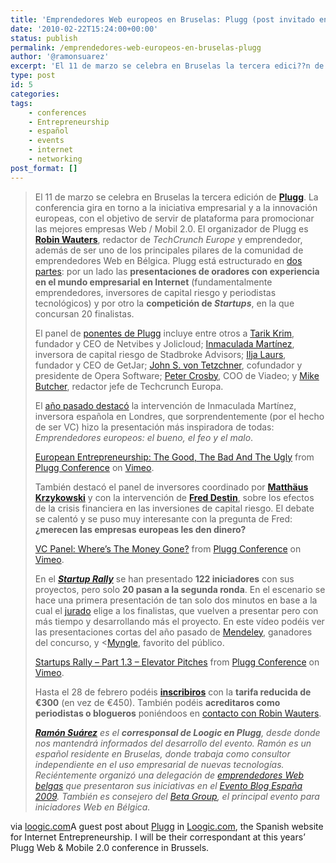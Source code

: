 ```yaml
---
title: 'Emprendedores Web europeos en Bruselas: Plugg (post invitado en Loogic.com)'
date: '2010-02-22T15:24:00+00:00'
status: publish
permalink: /emprendedores-web-europeos-en-bruselas-plugg
author: '@ramonsuarez'
excerpt: 'El 11 de marzo se celebra en Bruselas la tercera edici??n de Plugg. La conferencia gira en torno a la iniciativa empresarial y a la innovaci??n europeas, con el objetivo de servir de plataforma para promocionar las mejores empresas Web / Mobil 2.0...'
type: post
id: 5
categories:
tags:
    - conferences
    - Entrepreneurship
    - español
    - events
    - internet
    - networking
post_format: []
---
```

> El 11 de marzo se celebra en Bruselas la tercera edición de **[Plugg](http://plugg.eu/)**. La conferencia gira en torno a la iniciativa empresarial y a la innovación europeas, con el objetivo de servir de plataforma para promocionar las mejores empresas Web / Mobil 2.0. El organizador de Plugg es **[Robin Wauters](http://www.robinwauters.com/)**, redactor de *TechCrunch Europe* y emprendedor, además de ser uno de los principales pilares de la comunidad de emprendedores Web en Bélgica. Plugg está estructurado en [dos partes](http://plugg.eu/program/day-schedule): por un lado las **presentaciones de oradores con experiencia en el mundo empresarial en Internet** (fundamentalmente emprendedores, inversores de capital riesgo y periodistas tecnológicos) y por otro la **competición de *Startups***, en la que concursan 20 finalistas.
> 
> El panel de [ponentes de Plugg](http://plugg.eu/program/speakers) incluye entre otros a [Tarik Krim](http://plugg.eu/program/speakers/p/detail/tariq-krim), fundador y CEO de Netvibes y Jolicloud; [Inmaculada Martínez](http://plugg.eu/program/speakers/p/detail/inmaculada-martinez), inversora de capital riesgo de Stadbroke Advisors; [Ilja Laurs](http://plugg.eu/program/speakers/p/detail/ilja-laurs), fundador y CEO de GetJar; [John S. von Tetzchner](http://plugg.eu/program/speakers/p/detail/jon-s-von-tetzchner), cofundador y presidente de Opera Software; [Peter Crosby](http://plugg.eu/program/speakers/p/detail/peter-crosby), COO de Viadeo; y [Mike Butcher](http://plugg.eu/program/speakers/p/detail/mike-butcher), redactor jefe de Techcrunch Europa. <span> </span>
> 
> El [año pasado destacó](http://www.blogbruselas.com/2009/03/lo-mejor-de-plugg-en-video.html) la intervención de Inmaculada Martínez, inversora española en Londres, que sorprendentemente (por el hecho de ser VC) hizo la presentación más inspiradora de todas: *Emprendedores europeos: el bueno, el feo y el malo*.
> 
> [European Entrepreneurship: The Good, The Bad And The Ugly](http://vimeo.com/3684935) from [Plugg Conference](http://vimeo.com/plugg) on [Vimeo](http://vimeo.com).
> 
> También destacó el panel de inversores coordinado por [**Matthäus Krzykowski**](http://2009.plugg.eu/program/speakers/p/detail/matthaumlus-krzykowski) y con la intervención de **[Fred Destin](http://2009.plugg.eu/program/speakers/p/detail/fred-destin)**, sobre los efectos de la crisis financiera en las inversiones de capital riesgo. El debate se calentó y se puso muy interesante con la pregunta de Fred: **¿merecen las empresas europeas les den dinero?**
> 
> [VC Panel: Where’s The Money Gone?](http://vimeo.com/3619081) from [Plugg Conference](http://vimeo.com/plugg) on [Vimeo](http://vimeo.com).
> 
> En el [***Startup Rally***](http://plugg.eu/media/blog/p/detail/european-startups-registration-for-the-plugg-start-ups-rally-2010-are-now-open) se han presentado **122 iniciadores** con sus proyectos, pero solo **20 pasan a la segunda ronda**. En el escenario se hace una primera presentación de tan solo dos minutos en base a la cual el [jurado](http://plugg.eu/program/start-ups-rally/jury) elige a los finalistas, que vuelven a presentar pero con más tiempo y desarrollando más el proyecto. En este vídeo podéis ver las presentaciones cortas del año pasado de [Mendeley](http://www.mendeley.com/), ganadores del concurso, y &lt;[Myngle](http://www.myngle.com/), favorito del público.
> 
> [Startups Rally – Part 1.3 – Elevator Pitches](http://vimeo.com/3603806) from [Plugg Conference](http://vimeo.com/plugg) on [Vimeo](http://vimeo.com).
> 
> Hasta el 28 de febrero podéis **[inscribiros](http://plugg.eu/practical/register)** con la **tarifa reducida de €300** (en vez de €450). También podéis **acreditaros como periodistas o blogueros** poniéndoos en [contacto con Robin Wauters](http://plugg.eu/about/what-is-plugg/contact).
> 
> ***[Ramón Suárez](http://ramonsuarez.com/)** es el **corresponsal de Loogic en Plugg**, desde donde nos mantendrá informados del desarrollo del evento. Ramón es un español residente en Bruselas, donde trabaja como consultor independiente en el uso empresarial de nuevas tecnologías. Reciéntemente organizó una delegación de [emprendedores Web belgas](http://loogic.com/emprendedores-web-europeos-en-bruselas-plugg/?utm_source=feedburner&utm_medium=feed&utm_campaign=Feed%3A+Loogiccom+%28Loogic.com%29/../construyendo-la-europa-de-los-emprendedores-en-ebe09/) que presentaron sus iniciativas en el [Evento Blog España 2009](http://www.eventoblog.com/). También es consejero del [Beta Group](http://www.betagroup.be/), el principal evento para iniciadores Web en Bélgica.*

via [loogic.com](http://loogic.com/emprendedores-web-europeos-en-bruselas-plugg "Mensaje original en Loogic")</div>A guest post about [Plugg](http://plugg.eu) in [Loogic.com](http://loogic.com), the Spanish website for Internet Entrepreneurship. I will be their correspondant at this years’ Plugg Web &amp; Mobile 2.0 conference in Brussels.

</div>